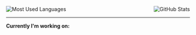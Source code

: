 
<div style="display: flex; justify-content: space-between; align-items: center;">
    <div align="left"><img src="https://github-readme-stats.vercel.app/api/top-langs/?username=orginux&layout=compact&hide=html&theme=tokyonight" alt="Most Used Languages" /></div>
    <div align="right"><img src="https://github-readme-stats.vercel.app/api?username=orginux&show_icons=true&count_private=true&theme=tokyonight&show=reviews&hide_rank=false&rank_icon=github" alt="GitHub Stats" /></div>
    
</div>

<hr>

**Currently I'm working on:**
